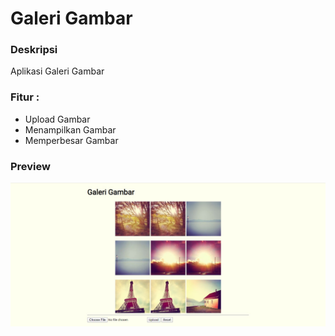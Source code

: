 # Galeri Gambar

### Deskripsi

Aplikasi Galeri Gambar

### Fitur :

- Upload Gambar
- Menampilkan Gambar
- Memperbesar Gambar

### Preview

![preview](https://raw.githubusercontent.com/rizalrizal/galeri-sederhana/master/previewfinal.jpg "preview")

